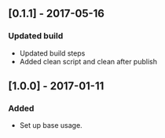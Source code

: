 ## [0.1.1] - 2017-05-16
### Updated build
- Updated build steps
- Added clean script and clean after publish

## [1.0.0] - 2017-01-11
### Added
- Set up base usage.